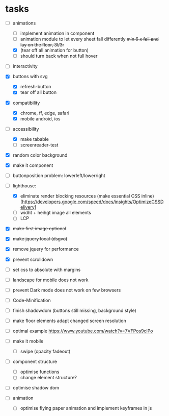 # tasks
- [ ] animations
  - [ ] implement animation in component
  - [ ] animation module to let every sheet fall differently ~~min 6 x fall and lay on the floor, 3l/3r~~
  - [x] (tear off all animation for button)
  - [ ] should turn back when not full hover
- [ ] interactivity
- [x] buttons with svg
  - [x] refresh-button
  - [x] tear off all button
- [x] compatibility
  - [x] chrome, ff, edge, safari
  - [x] mobile android, ios
- [ ] accessibility
  - [x] make tabable
  - [ ] screenreader-test
- [x] random color background
- [x] make it component
- [ ] buttonposition problem: lowerleft/lowerright
- [ ] lighthouse:
  - [x] eliminate render blocking resources (make essential CSS inline) [https://developers.google.com/speed/docs/insights/OptimizeCSSDelivery]
  - [ ] widht + heihgt image all elements
  - [ ] LCP
- [x] ~~make first image optional~~
- [x] ~~make jquery local (dsgvo)~~
- [x] remove jquery for performance
- [x] prevent scrolldown
- [ ] set css to absolute with margins
- [ ] landscape for mobile does not work
- [ ] prevent Dark mode does not work on few browsers
- [ ] Code-Minification
- [ ] finish shadowdom (buttons still missing, background style)
- [ ] make floor elements adapt changed screen resolution
- [ ] optimal example https://www.youtube.com/watch?v=7VFPos9clPo


- [ ] make it mobile
  - [ ] swipe (opacity fadeout)

- [ ] component structure
  - [ ] optimise functions
  - [ ] change element structure?

- [ ] optimise shadow dom

- [ ] animation
  - [ ] optimise flying paper animation and implement keyframes in js